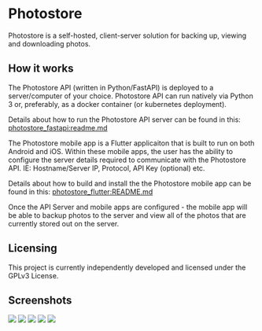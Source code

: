 # Photostore

Photostore is a self-hosted, client-server solution for backing up, viewing and downloading photos. 


## How it works

The Photostore API (written in Python/FastAPI) is deployed to a server/computer of your choice. 
Photostore API can run natively via Python 3 or, preferably, as a docker container (or kubernetes deployment). 

Details about how to run the Photostore API server can be found in this: [photostore_fastapi:readme.md](photostore_fastapi/README.md) 

The Photostore mobile app is a Flutter applicaiton that is built to run on both Android and iOS. Within these mobile apps, 
the user has the ability to configure the server details required to communicate with the Photostore API.
IE: Hostname/Server IP, Protocol, API Key (optional) etc.

Details about how to build and install the the Photostore mobile app can be found in this: [photostore_flutter:README.md](photostore_flutter/README.md) 


Once the API Server and mobile apps are configured - the mobile app will be able to backup photos 
to the server and view all of the photos that are currently stored out on the server.


## Licensing

This project is currently independently developed and licensed under the GPLv3 License.

## Screenshots
![](screenshots/screenshot_1.png?raw=true)
![](screenshots/filters_1.png?raw=true)
![](screenshots/screenshot_2.png?raw=true)
![](screenshots/server_screen_1.png?raw=true)
![](screenshots/webapp1.png?raw=true)
